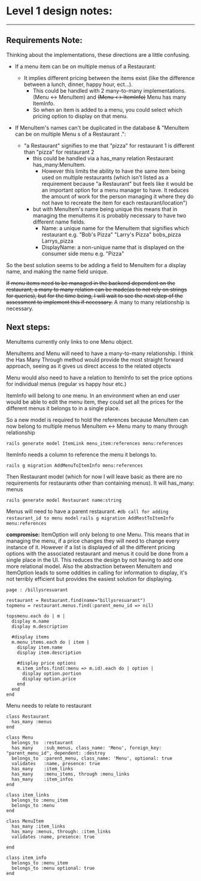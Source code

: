 # Level 1 design notes:
___
## Requirements Note:
Thinking about the implementations, these directions are a little confusing.
* If a menu item can be on multiple menus of a Restaurant:
  * It implies different pricing between the items exist (like the difference between a lunch, dinner, happy hour, ect...).
    * This could be handled with 2 many-to-many implementations. (Menu <-> MenuItem) and ~~(Menu <-> ItemInfo)~~ Menu has many ItemInfo.
    * So when an item is added to a menu, you could select which pricing option to display on that menu.


* If MenuItem's names can't be duplicated in the database & "MenuItem can be on multiple Menu s of a Restaurant .":
  * "a Restaurant" signifies to me that "pizza" for restaurant 1 is different than "pizza" for restaurant 2
    * this could be handled via a has_many relation  Restaurant has_many:MenuItem.
      * However this limits the ability to have the same item being used on multiple restaurants (which isn't listed as a requirement because "a Restaurant" but feels like it would be an important option for a menu manager to have. It reduces the amount of work for the person managing it where they do not have to recreate the item for each restaurant/location")
    * but with MenuItem's name being unique this means that in managing the menuItems it is probably necessary to have two different name fields.
      * Name: a unique name for the MenuItem that signifies which restaurant e.g. "Bob's Pizza" "Larry's Pizza" bobs_pizza Larrys_pizza
      * DisplayName: a non-unique name that is displayed on the consumer side menu e.g. "Pizza"

So the best solution seems to be adding a field to MenuItem for a display name, and making the name field unique.

~~If menu items need to be managed in the backend dependent on the restaurant, a many to many relation can be made(as to not rely on strings for queries), but for the time being, I will wait to see the next step of the assessment to implement this if necessary.~~ A many to many relationship is necessary.

## Next steps:
MenuItems currently only links to one Menu object.

MenuItems and Menu will need to have a many-to-many relationship. I think the Has Many Through method would provide the most straight forward approach, seeing as it gives us direct access to the related objects

Menu would also need to have a relation to ItemInfo to set the price options for individual menus (regular vs happy hour etc.)

ItemInfo will belong to one menu. In an environment when an end user would be able to edit the menu item, they could set all the prices for the different menus it belongs to in a single place.

So a new model is required to hold the references because MenuItem can now belong to multiple menus MenuItem <-> Menu many to many through relationship

`rails generate model ItemLink menu_item:references menu:references`

ItemInfo needs a column to reference the menu it belongs to.

`rails g migration AddMenuToItemInfo menu:references`

Then Restaurant model (which for now I will leave basic as there are no requirements for restaurants other than containing menus). It will has_many: menus

`rails generate model Restaurant name:string`

Menus will need to have a parent restaurant.
`#db call for adding restaurant_id to menu model`
`rails g migration AddRestToItemInfo menu:references`


**compromise:**
ItemOption will only belong to one Menu. This means that in managing the menu, if a price changes they will need to change every instance of it. However if a list is displayed of all the different pricing options with the associated restaurant and menus it could be done from a single place in the UI. This reduces the design by not having to add one more relational model.
Also the abstraction between MenuItem and ItemOption leads to some oddities in calling for information to display, it's not terribly efficient but provides the easiest solution for displaying.

    page : /billysresuarant

    restaurant = Restaurant.find(name="billysresuarant")   
    topmenu = restaurant.menus.find(:parent_menu_id => nil)

    topsmenu.each do | m |
      display m.name
      display m.description

      #display items
      m.menu_items.each do | item |
        display item.name
        display item.description

        #display price options
        m.item_infos.find(:menu => m.id).each do | option |
          display option.portion
          display option.price
        end
      end
    end


Menu needs to relate to restaurant

    class Restaurant
      has_many :menus
    end

    class Menu
      belongs_to  :restaurant
      has_many    :sub_menus, class_name: 'Menu', foreign_key: "parent_menu_id", dependent: :destroy
      belongs_to  :parent_menu, class_name: 'Menu', optional: true
      validates   :name, presence: true
      has_many    :item_links
      has_many    :menu_items, through :menu_links
      has_many    :item_infos
    end

    class item_links
      belongs_to :menu_item
      belongs_to :menu
    end

    class MenuItem
      has_many :item_links
      has_many :menus, through: :item_links
      validates :name, presence: true

    end

    class item_info
      belongs_to :menu_item
      belongs_to :menu optional: true
    end
